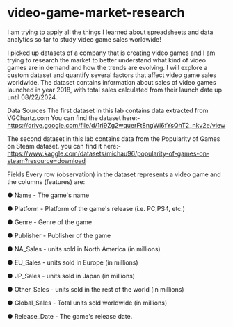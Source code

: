 # video-game-market-research

I am trying to apply all the things I learned about spreadsheets and data analytics so far to study video game sales worldwide!

I picked up datasets of a company that is creating video games and I am trying to research the market to better understand what kind of video games are in demand and how the trends are evolving. I will explore a custom dataset and quantify several factors that affect video game sales worldwide. The dataset contains information about sales of video games launched in year 2018, with total sales calculated from their launch date up until 08/22/2024.

Data Sources
The first dataset in this lab contains data extracted from VGChartz.com You can find the dataset here:-https://drive.google.com/file/d/1ri9Zg2wquerFt8ngWi6fYsQhT2_nkv2e/view


The second dataset in this lab contains data from the 
Popularity of Games on Steam
 dataset. you can find it here:-https://www.kaggle.com/datasets/michau96/popularity-of-games-on-steam?resource=download

Fields
Every row (observation) in the dataset represents a video game and the columns (features) are: 

● Name - The game's name

● Platform - Platform of the game's release (i.e. PC,PS4, etc.)

● Genre - Genre of the game

● Publisher - Publisher of the game

● NA_Sales - units sold in North America (in millions)

● EU_Sales - units sold in Europe (in millions)

● JP_Sales - units sold in Japan (in millions)

● Other_Sales - units sold in the rest of the world (in millions)

● Global_Sales - Total units sold worldwide (in millions)

● Release_Date - The game's release date.


